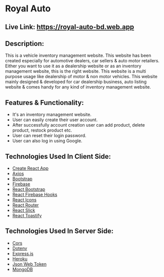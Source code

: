 # Royal Auto

## Live Link: https://royal-auto-bd.web.app

## Description:

This is a vehicle inventory management website. This website has been created especially for automotive dealers, car sellers & auto motor retailers. Either you want to use it as a dealership website or as an inventory management website, this is the right website. This website is a multi purpose usage like dealership of motor & non motor vehicles. This website mainly designed & developed for car dealership business, auto listing website & comes handy for any kind of inventory management website.

## Features & Functionality:

- It's an inventory management website.
- User can easily create their user account.
- After successfully account creation user can add product, delete product, restock product etc.
- User can reset their login password.
- User can also log in using Google.

## Technologies Used In Client Side:

- [Create React App](https://github.com/facebook/create-react-app)
- [Axios](https://axios-http.com)
- [Bootstrap](https://getbootstrap.com)
- [Firebase](https://firebase.google.com)
- [React Bootstrap](https://react-bootstrap.github.io)
- [React Firebase Hooks](https://github.com/CSFrequency/react-firebase-hooks)
- [React Icons](https://react-icons.github.io/react-icons)
- [React Router](https://reactrouter.com/docs/en/v6/getting-started/overview)
- [React Slick](https://react-slick.neostack.com)
- [React Toastify](https://fkhadra.github.io/react-toastify/introduction)

## Technologies Used In Server Side:

- [Cors](https://www.npmjs.com/package/cors)
- [Dotenv](https://www.npmjs.com/package/dotenv)
- [Express.js](https://expressjs.com)
- [Heroku](https://www.heroku.com)
- [Json Web Token](https://jwt.io)
- [MongoDB](https://www.mongodb.com)